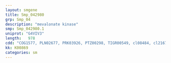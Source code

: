 ```yaml
---
layout: smgene
title: Smp_042980
grp: Smp_04
description: "mevalonate kinase"
smp: Smp_042980.1
uniprot: "G4VIV3"
length:   978
cdd: "COG1577, PLN02677, PRK03926, PTZ00298, TIGR00549, cl08484, cl21671, pfam00288, pfam08544"
kk: K00869
categories: sm
---
```

